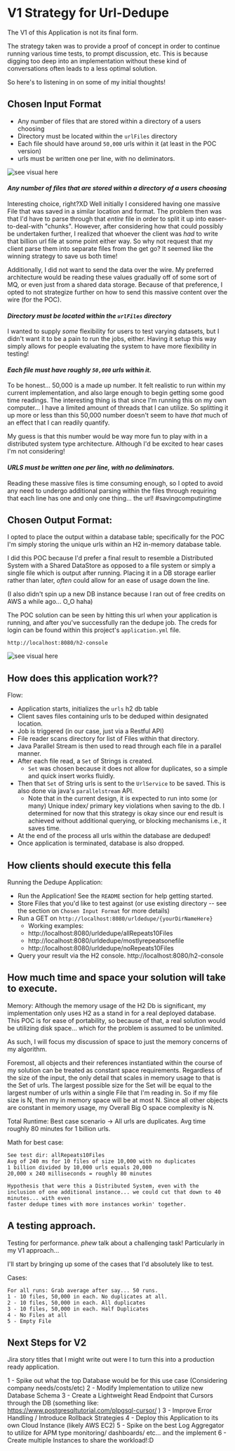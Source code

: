 # V1 Strategy for Url-Dedupe
The V1 of this Application is not its final form. 

The strategy taken was to provide a proof of concept in order
to continue running various time tests, to prompt discussion, etc. This is because digging too deep
into an implementation without these kind of conversations often leads to a less optimal solution.

So here's to listening in on some of my initial thoughts!

## Chosen Input Format
- Any number of files that are stored within a directory of a users choosing
- Directory must be located within the `urlFiles` directory
- Each file should have around `50,000` urls within it (at least in the POC version)
- urls must be written one per line, with no deliminators.

![see visual here](images/url-files-location.png)
 
#### _Any number of files that are stored within a directory of a users choosing_

Interesting choice, right?XD Well initially I considered having one massive File that was saved in a similar location and format. The problem then was
that I'd have to parse through that _entire_ file in order to split it up into easer-to-deal-with "chunks". However, after considering how that could possibly
be undertaken further, I realized that whoever the client was _had_ to write that billion url file at some point either way. So why not request that my client
parse them into separate files from the get go? It seemed like the winning strategy to save us both time!

Additionally, I did not want to send the data over the wire. My preferred architecture would be reading these values gradually off of some sort of MQ, or even just from a 
shared data storage. Because of that preference, I opted to not strategize further on how to send this massive content over the wire (for the POC).

#### _Directory must be located within the `urlFiles` directory_

I wanted to supply _some_ flexibility for users to test varying datasets, but I didn't want it to be a pain to run the jobs, either. Having it setup this way
simply allows for people evaluating the system to have more flexibility in testing!

#### _Each file must have roughly `50,000` urls within it._

To be honest... 50,000 is a made up number. It felt realistic to run within my current implementation, and also large enough to begin getting some good
time readings. The interesting thing is that since I'm running this on my own computer... I have a limited amount of threads that I can utilize. So 
splitting it up more or less than this 50,000 number doesn't seem to have _that_ much of an effect that I can readily quantify.

My guess is that this number would be way more fun to play with in a distributed system type architecture. Although I'd be excited to hear cases I'm not considering!
#### _URLS must be written one per line, with no deliminators._

Reading these massive files is time consuming enough, so I opted to avoid any need to undergo additional parsing within the files through requiring that each line has one and only
one thing... the url! #savingcomputingtime

## Chosen Output Format:

I opted to place the output within a database table; specifically for the POC I'm simply storing the unique urls within an H2 in-memory database table.
 
I did this POC because I'd prefer a final result to resemble a Distributed System with a Shared DataStore as opposed to a file system or simply a single
file which is output after running. Placing it in a DB storage earlier rather than later, _often_ could allow for an ease of usage down the line.

(I also didn't spin up a new DB instance because I ran out of free credits on AWS a while ago... O_O haha)

The POC solution can be seen by hitting this url when your application is running, and after you've successfully ran the dedupe job. The creds for login
can be found within this project's `application.yml` file.

```
http://localhost:8080/h2-console
```

![see visual here](images/h2-console.png)
 
## How does this application work??

Flow:
- Application starts, initializes the `urls` h2 db table
- Client saves files containing urls to be deduped within designated location.
- Job is triggered (in our case, just via a Restful API)
- File reader scans directory for list of Files within that directory.
- Java Parallel Stream is then used to read through each file in a parallel manner.
- After each file read, a `Set` of Strings is created. 
  - `Set` was chosen because it does not allow for duplicates, so a simple and quick insert works fluidly.
- Then that `Set` of String urls is sent to the `UrlService` to be saved. This is also done via java's `parallelstream` API.
  - Note that in the current design, it is expected to run into some (or many) Unique index/ primary key violations when saving to the db.
  I determined for now that this strategy is okay since our end result is achieved without additional querying, or blocking mechanisms i.e., it saves time.
- At the end of the process all urls within the database are deduped! 
- Once application is terminated, database is also dropped.


## How clients should execute this fella
Running the Dedupe Application:
- Run the Application! See the `README` section for help getting started.
- Store Files that you'd like to test against (or use existing directory -- see the section on `Chosen Input Format` for more details)
- Run a GET on `http://localhost:8080/urldedupe/{yourDirNameHere}`
  - Working examples: 
  - http://localhost:8080/urldedupe/allRepeats10Files
  - http://localhost:8080/urldedupe/mostlyrepeatsonefile
  - http://localhost:8080/urldedupe/noRepeats10Files
- Query your result via the H2 console. http://localhost:8080/h2-console

## How much time and space your solution will take to execute.
Memory:
Although the memory usage of the H2 Db is significant, my implementation only uses H2 as a stand in for a real deployed database. This POC is for ease of portability, so because
of that, a real solution would be utilizing disk space... which for the problem is assumed to be unlimited.

As such, I will focus my discussion of space to just the memory concerns of my algorithm.

Foremost, all objects and their references instantiated within the course of my solution can be treated as constant space requirements.
Regardless of the size of the input, the only detail that scales in memory usage to that is the Set of urls.
The largest possible size for the Set will be equal to the largest number of urls within a single File that I'm reading in. So if my file size is N, then my in memory space will
be at most N.  Since all other objects are constant in memory usage, my Overall Big O space complexity is N.

Total Runtime:
Best case scenario -> All urls are duplicates. Avg time roughly 80 minutes for 1 billion urls.

Math for best case:
```
See test dir: allRepeats10Files
Avg of 240 ms for 10 files of size 10,000 with no duplicates
1 billion divided by 10,000 urls equals 20,000
20,000 x 240 milliseconds = roughly 80 minutes

Hypothesis that were this a Distributed System, even with the inclusion of one additional instance... we could cut that down to 40 minutes... with even
faster dedupe times with more instances workin' together.
```

## A testing approach.
Testing for performance. *phew* talk about a challenging task! Particularly in my V1 approach...

I'll start by bringing up some of the cases that I'd absolutely like to test.

Cases:
```
For all runs: Grab average after say... 50 runs. 
1 - 10 files, 50,000 in each. No duplicates at all.
2 - 10 files, 50,000 in each. All duplicates
3 - 10 files, 50,000 in each. Half Duplicates
4 - No Files at all
5 - Empty File
```

## Next Steps for V2
Jira story titles that I might write out were I to turn this into a production ready application.

1 - Spike out what the top Database would be for this use case (Considering company needs/costs/etc)
2 - Modify Implementation to utilize new Database Schema
3 - Create a Lightweight Read Endpoint that Cursors through the DB (something like: https://www.postgresqltutorial.com/plpgsql-cursor/ )
3 - Improve Error Handling / Introduce Rollback Strategies
4 - Deploy this Application to its own Cloud Instance (likely AWS EC2)
5 - Spike on the best Log Aggregator to utilize for APM type monitoring/ dashboards/ etc... and the implement
6 - Create multiple Instances to share the workload!:D
